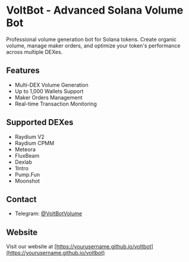 # VoltBot - Advanced Solana Volume Bot

Professional volume generation bot for Solana tokens. Create organic volume, manage maker orders, and optimize your token's performance across multiple DEXes.

## Features

- Multi-DEX Volume Generation
- Up to 1,000 Wallets Support
- Maker Orders Management
- Real-time Transaction Monitoring

## Supported DEXes

- Raydium V2
- Raydium CPMM
- Meteora
- FluxBeam
- Dexlab
- 1Intro
- Pump.Fun
- Moonshot

## Contact

- Telegram: [@VoltBotVolume](https://t.me/VoltBotVolume)

## Website

Visit our website at [https://yourusername.github.io/voltbot](https://yourusername.github.io/voltbot) 